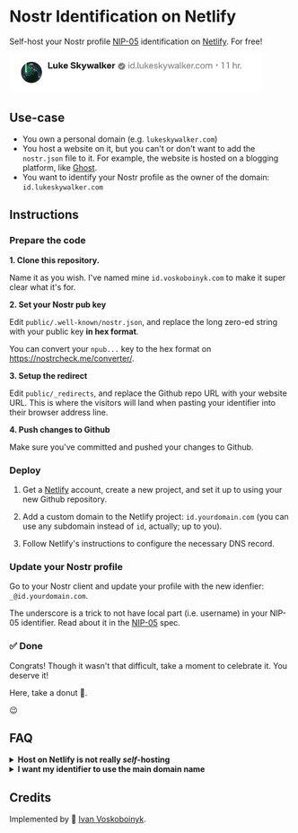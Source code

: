 # Nostr Identification on Netlify

Self-host your Nostr profile [NIP-05] identification on [Netlify]. For free!

<img src="./_docs/demo.png" width="450" alt="Example demonstrating a user named Luke Skywalker with a checkmark next to its NIP-05 identifier: id.lukeskywalker.com">

## Use-case

- You own a personal domain (e.g. `lukeskywalker.com`)
- You host a website on it, but you can't or don't want to add the `nostr.json` file to it.
  For example, the website is hosted on a blogging platform, like [Ghost].
- You want to identify your Nostr profile as the owner of the domain: `id.lukeskywalker.com`
  
## Instructions

### Prepare the code

**1. Clone this repository.**

Name it as you wish. I've named mine `id.voskoboinyk.com` to make it super clear what it's for. 

**2. Set your Nostr pub key**

Edit `public/.well-known/nostr.json`, and replace the long zero-ed string
with your public key **in hex format**. 

You can convert your `npub...` key to the hex format on https://nostrcheck.me/converter/.

**3. Setup the redirect**

Edit `public/_redirects`, and replace the Github repo URL with your website URL. 
This is where the visitors will land when pasting your identifier into their browser address line.  
   
**4. Push changes to Github**

Make sure you've committed and pushed your changes to Github.

### Deploy

1. Get a [Netlify] account, create a new project, 
and set it up to using your new Github repository.

2. Add a custom domain to the Netlify project: `id.yourdomain.com` 
(you can use any subdomain instead of `id`, actually; up to you).

3. Follow Netlify's instructions to configure the necessary DNS record.

### Update your Nostr profile

Go to your Nostr client and update your profile with the new idenfier: `_@id.yourdomain.com`.

The underscore is a trick to not have local part (i.e. username) in your NIP-05 identifier. 
Read about it in the [NIP-05] spec.

### ✅ Done

Congrats! Though it wasn't that difficult, take a moment to celebrate it. You deserve it! 

Here, take a donut 🍩. 

😉

## FAQ

<details>
  <summary>
    <strong>Host on Netlify is not really <em>self</em>-hosting</strong>
  </summary>

  <br>
  Yes, you're right. Host it on your own server for maximum security.
  
  Though with this Netlify setup you're pretty much in full control 
  of your verification, unlike having a _nostrcheck.me_ or a _nostr.com_ identifier. 
  You don't depend on third-parties to identify you. _That's how Nostr is supposed to work!_
  
  This might be a sweet spot for many.
</details>

<details>
  <summary>
    <strong>I want my identifier to use the main domain name</strong>
  </summary>

  <br>
  This is the limitation of hosting the identification outside of your main website.
  
  If you don't like having the `id.` prefix in your identifier, the only was is to
  make the `.well-known/nostr.json` file accessible on your main domain. 
  If you can do that, that's even better.
  
  Also, don't forget about CORS headers too.
  See https://nostr.how/en/guides/get-verified for detailed instructions. 
</details>
  
## Credits

Implemented by 👾 [Ivan Voskoboinyk](https://voskoboinyk.com/).

[NIP-05]: https://github.com/nostr-protocol/nips/blob/master/05.md
[Netlify]: https://www.netlify.com/
[Ghost]: https://ghost.org/

